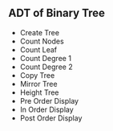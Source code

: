 ## ADT of Binary Tree
* Create Tree
* Count Nodes
* Count Leaf
* Count Degree 1
* Count Degree 2
* Copy Tree
* Mirror Tree
* Height Tree
* Pre Order Display
* In Order Display
* Post Order Display


